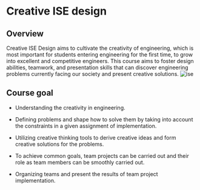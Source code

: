 # Creative ISE design

## Overview 
Creative ISE Design aims to cultivate the creativity of engineering, which is most important for students entering engineering for the first time, to grow into excellent and competitive engineers. This course aims to foster design abilities, teamwork, and presentation skills that can discover engineering problems currently facing our society and present creative solutions.
![ise](https://github.com/Nillufar/Creative_ISE_design/assets/143571318/d2cd6f37-3041-4f9d-9991-1a68c086844d)

## Course goal
- Understanding the creativity in engineering.
- Defining problems and shape how to solve them by taking into account the constraints in a given assignment of implementation.
- Utilizing creative thinking tools to derive creative ideas and form creative solutions for the problems.
- To achieve common goals, team projects can be carried out and their role as team members can be smoothly carried out.
- Organizing teams and present the results of team project implementation.

  ##
